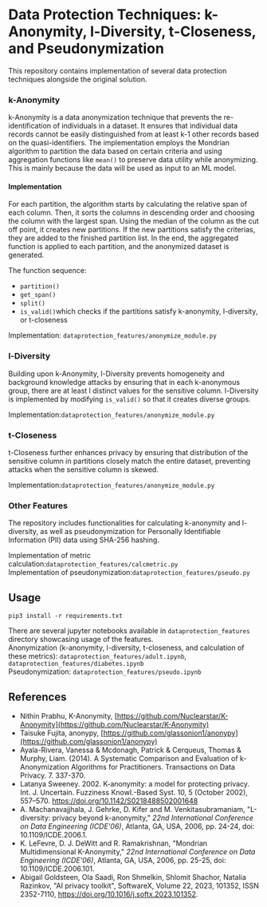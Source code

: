 
  
# Data Protection Techniques: k-Anonymity, l-Diversity, t-Closeness, and Pseudonymization  
  
This repository contains implementation of several data protection techniques alongside the original solution.   
  
  
### k-Anonymity  
  
k-Anonymity is a data anonymization technique that prevents the re-identification of individuals in a dataset. It ensures that individual data records cannot be easily distinguished from at least k-1 other records based on the quasi-identifiers. The implementation employs the Mondrian algorithm to partition the data based on certain criteria and using aggregation functions like `mean()` to preserve data utility while anonymizing. This is mainly because the data will be used as input to an ML model.

#### Implementation 
For each partition, the algorithm starts by calculating the relative span of each column. Then, it sorts the columns in descending order and choosing the column with the largest span. Using the median of the column as the cut off point, it creates new partitions. If the new partitions satisfy the criterias, they are added to the finished partition list. In the end, the aggregated function is applied to each partition, and the anonymized dataset is generated.

The function sequence: 
- `partition()`
- `get_span()`
- `split()`
- `is_valid()`which checks if the partitions satisfy k-anonymity, l-diversity, or t-closeness

Implementation: `dataprotection_features/anonymize_module.py`  
### l-Diversity  
Building upon k-Anonymity, l-Diversity prevents homogeneity and background knowledge attacks by ensuring that in each k-anonymous group, there are at least l distinct values for the sensitive column. l-Diversity is implemented by modifying `is_valid()` so that it creates diverse groups.
  
Implementation:`dataprotection_features/anonymize_module.py`  
  
  
### t-Closeness  
  
t-Closeness further enhances privacy by ensuring that distribution of the sensitive column in partitions closely match the entire dataset, preventing attacks when the sensitive column is skewed.
  
Implementation:`dataprotection_features/anonymize_module.py`  
  
  
### Other Features  
  
The repository includes functionalities for calculating k-anonymity and l-diversity, as well as pseudonymization for Personally Identifiable Information (PII) data using SHA-256 hashing.  
  
Implementation of metric calculation:`dataprotection_features/calcmetric.py`  
Implementation of pseudonymization:`dataprotection_features/pseudo.py`    
  
## Usage  
```  
pip3 install -r requirements.txt
 ```  
There are several jupyter notebooks available in `dataprotection_features` directory showcasing usage of the features.  
Anonymization (k-anonymity, l-diversity, t-closeness, and calculation of these metrics): `dataprotection_features/adult.ipynb`, `dataprotection_features/diabetes.ipynb`  
Pseudonymization: `dataprotection_features/pseudo.ipynb`
  
## References  
- Nithin Prabhu, K-Anonymity, [https://github.com/Nuclearstar/K-Anonymity](https://github.com/Nuclearstar/K-Anonymity)  
- Taisuke Fujita, anonypy, [https://github.com/glassonion1/anonypy](https://github.com/glassonion1/anonypy)  
- Ayala-Rivera, Vanessa & Mcdonagh, Patrick & Cerqueus, Thomas & Murphy, Liam. (2014). A Systematic Comparison and Evaluation of k-Anonymization Algorithms for Practitioners. Transactions on Data Privacy. 7. 337-370.   
- Latanya Sweeney. 2002. K-anonymity: a model for protecting privacy. Int. J. Uncertain. Fuzziness Knowl.-Based Syst. 10, 5 (October 2002), 557–570. https://doi.org/10.1142/S0218488502001648  
- A. Machanavajjhala, J. Gehrke, D. Kifer and M. Venkitasubramaniam, "L-diversity: privacy beyond k-anonymity,"  _22nd International Conference on Data Engineering (ICDE'06)_, Atlanta, GA, USA, 2006, pp. 24-24, doi: 10.1109/ICDE.2006.1.  
- K. LeFevre, D. J. DeWitt and R. Ramakrishnan, "Mondrian Multidimensional K-Anonymity,"  _22nd International Conference on Data Engineering (ICDE'06)_, Atlanta, GA, USA, 2006, pp. 25-25, doi: 10.1109/ICDE.2006.101.
- Abigail Goldsteen, Ola Saadi, Ron Shmelkin, Shlomit Shachor, Natalia Razinkov, "AI privacy toolkit", SoftwareX, Volume 22, 2023, 101352, ISSN 2352-7110, https://doi.org/10.1016/j.softx.2023.101352.